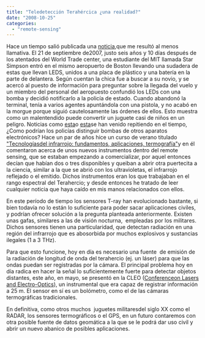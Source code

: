 ```yaml
---
title: "Teledetección Terahércica ¿una realidad?"
date: "2008-10-25"
categories: 
  - "remote-sensing"
---
```


Hace un tiempo salió publicada una [noticia](http://www.enews20.com/news_MIT_Student_Busted_After_Walking_Into_Airport_With_Fake_Bomb_02862.html),que me resultó al menos llamativa. El 21 de septiembre de2007, justo seis años y 10 días después de los atentados del World Trade center, una estudiante del MIT llamada Star Simpson entró en el mismo aeropuerto de Boston llevando una sudadera de estas que llevan LEDS, unidos a una placa de plástico y una batería en la parte de delantera. Según cuentan la chica fue a buscar a su novio, y se acercó al puesto de información para preguntar sobre la llegada del vuelo y un miembro del personal del aeropuesto confundió los LEDs con una bomba y decidió notificarlo a la policía de estado. Cuando abandonó la terminal, tenía a varios agentes apuntándola con una pistola, y no acabó en la morgue porque siguió cautelosamente las órdenes de ellos. Esto muestra como un malentendido puede convertir un juguete casi de niños en un peligro. Noticias como [esta](http://www.segured.com/index.php?od=9&link=6172)o [esta](http://www.diariodenavarra.es/20081009/navarra/falsa-alarma-bomba-aeropuerto-noain.html?not=2008100901215982&idnot=2008100901215982&dia=20081009&seccion=navarra&seccion2=sucesos&chnl=10)se han venido repitiendo en el tiempo, ¿Como podrían los policías distinguir bombas de otros aparatos electrónicos? Hace un par de años hice un curso de verano titulado ["Tecnologíasdel infrarrojo: fundamentos, aplicaciones, termografía"](http://www.unican.es/WebUC/cverano/Cursos/Sedes/det_curso.asp?p_anualidad=2002&p_id=945)y en él comentaron acerca de unos nuevos instrumentos dentro del remote sensing, que se estaban empezando a comercializar, por aquel entonces decían que habían dos o tres disponibles y queiban a abrir otra puertecita a la ciencia, similar a la que se abrió con los ultravioletas, el infrarrojo reflejado o el emitido. Dichos instrumentos eran los que trabajaban en el rango espectral del Terahercio; y desde entonces he tratado de leer cualquier noticia que haya caído en mis manos relacionados con ellos.

En este período de tiempo los sensores T-ray han evolucionado bastante, si bien todavía no lo están lo suficiente para poder sacar aplicaciones civiles, y podrían ofrecer solución a la pregunta planteada anteriormente. Existen unas gafas, similares a las de visión nocturna,  empleadas por los militares. Dichos sensores tienen una particularidad, que detectan radiación en una región del infrarrojo que es abosorbida por muchos explosivos y sustancias ilegales (1 a 3 THz).

Para que esto funcione, hoy en día es necesario una fuente  de emisión de la radiación de longitud de onda del terahercio (ej. un láser) para que las ondas puedan ser registradas por la cámara. El principal problema hoy en día radica en hacer la señal lo suficientemente fuerte para detectar objetos distantes, este año, en mayo, se presentó en la CLEO ([Conferenceon Lasers and Electro-Optics](http://www.ieee.org/organizations/society/leos/LEOSCONF/LEOS2008/LEOS2008_AdvanceProgram.pdf)), un instrumental que era capaz de registrar información a 25 m. El sensor en sí es un bolómetro, como el de las cámaras termográficas tradicionales.

En definitiva, como otros muchos  juguetes militaresdel siglo XX como el RADAR, los sensores termográficos o el GPS, en un futuro contaremos con otra posible fuente de datos geomática a la que se le podrá dar uso civil y abrir un nuevo abanico de posibles aplicaciones.
